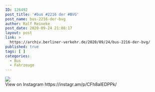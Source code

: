 ```yaml
---
ID: 126492
post_title: '#bus #2216 der #BVG'
post_name: bus-2216-der-bvg
author: Ralf Reineke
post_date: 2020-09-24 21:08:17
layout: post
link: >
  https://archiv.berliner-verkehr.de/2020/09/24/bus-2216-der-bvg/
published: true
tags: [ ]
categories:
  - Bus
  - Fahrzeuge
---
```

<div><img src='https://scontent-iad3-1.cdninstagram.com/v/t51.29350-15/120131444_969587933532488_4412458066563049225_n.jpg?_nc_cat=107&_nc_sid=8ae9d6&_nc_ohc=4T8sfE7ydtwAX-HMYnq&_nc_oc=AQkuOWw631R7BkPtq2A0bJOX5wWbk61LPAD1rkmvRQhti9wRsO4mGTNK13GFdLW5TIg&_nc_ht=scontent-iad3-1.cdninstagram.com&oh=cd82a7ebb1071bb0a93ef59ea5bc6241&oe=5F917701' style='max-width:600px;' /><br/><div>View on Instagram https://instagr.am/p/CFh8aIEDPPk/</div></div>